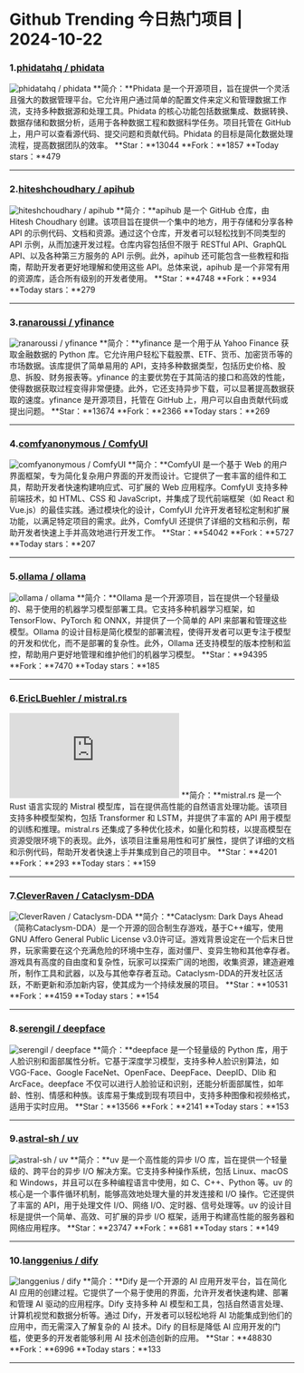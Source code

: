 # Github Trending 今日热门项目 | 2024-10-22
### 1.[phidatahq / phidata](https://github.com/phidatahq/phidata)

![phidatahq / phidata](https://opengraph.githubassets.com/2376b6e9bcbf1e6e9740e6286cbf472a335a616e37815be8463045076496a9df/phidatahq/phidata)
**简介：**Phidata 是一个开源项目，旨在提供一个灵活且强大的数据管理平台。它允许用户通过简单的配置文件来定义和管理数据工作流，支持多种数据源和处理工具。Phidata 的核心功能包括数据集成、数据转换、数据存储和数据分析，适用于各种数据工程和数据科学任务。项目托管在 GitHub 上，用户可以查看源代码、提交问题和贡献代码。Phidata 的目标是简化数据处理流程，提高数据团队的效率。
**Star：**13044
**Fork：**1857
**Today stars：**479

---

### 2.[hiteshchoudhary / apihub](https://github.com/hiteshchoudhary/apihub)

![hiteshchoudhary / apihub](https://opengraph.githubassets.com/3a49d88e90f194c232be644027fa4d67b3b25461c3d99c32952adfa8da3c399f/hiteshchoudhary/apihub)
**简介：**apihub 是一个 GitHub 仓库，由 Hitesh Choudhary 创建。该项目旨在提供一个集中的地方，用于存储和分享各种 API 的示例代码、文档和资源。通过这个仓库，开发者可以轻松找到不同类型的 API 示例，从而加速开发过程。仓库内容包括但不限于 RESTful API、GraphQL API、以及各种第三方服务的 API 示例。此外，apihub 还可能包含一些教程和指南，帮助开发者更好地理解和使用这些 API。总体来说，apihub 是一个非常有用的资源库，适合所有级别的开发者使用。
**Star：**4748
**Fork：**934
**Today stars：**279

---

### 3.[ranaroussi / yfinance](https://github.com/ranaroussi/yfinance)

![ranaroussi / yfinance](https://repository-images.githubusercontent.com/91948540/f1df9c98-fdbf-4dba-9d35-2b0a9d048c32)
**简介：**yfinance 是一个用于从 Yahoo Finance 获取金融数据的 Python 库。它允许用户轻松下载股票、ETF、货币、加密货币等的市场数据。该库提供了简单易用的 API，支持多种数据类型，包括历史价格、股息、拆股、财务报表等。yfinance 的主要优势在于其简洁的接口和高效的性能，使得数据获取过程变得非常便捷。此外，它还支持异步下载，可以显著提高数据获取的速度。yfinance 是开源项目，托管在 GitHub 上，用户可以自由贡献代码或提出问题。
**Star：**13674
**Fork：**2366
**Today stars：**269

---

### 4.[comfyanonymous / ComfyUI](https://github.com/comfyanonymous/ComfyUI)

![comfyanonymous / ComfyUI](https://repository-images.githubusercontent.com/589831718/974ecfce-09f7-4199-8bed-1449497d778d)
**简介：**ComfyUI 是一个基于 Web 的用户界面框架，专为简化复杂用户界面的开发而设计。它提供了一套丰富的组件和工具，帮助开发者快速构建响应式、可扩展的 Web 应用程序。ComfyUI 支持多种前端技术，如 HTML、CSS 和 JavaScript，并集成了现代前端框架（如 React 和 Vue.js）的最佳实践。通过模块化的设计，ComfyUI 允许开发者轻松定制和扩展功能，以满足特定项目的需求。此外，ComfyUI 还提供了详细的文档和示例，帮助开发者快速上手并高效地进行开发工作。
**Star：**54042
**Fork：**5727
**Today stars：**207

---

### 5.[ollama / ollama](https://github.com/ollama/ollama)

![ollama / ollama](https://opengraph.githubassets.com/789ad8886bd6b2870900d78902a412339f320db6b3c3ba285416487551de27d2/ollama/ollama)
**简介：**Ollama 是一个开源项目，旨在提供一个轻量级的、易于使用的机器学习模型部署工具。它支持多种机器学习框架，如 TensorFlow、PyTorch 和 ONNX，并提供了一个简单的 API 来部署和管理这些模型。Ollama 的设计目标是简化模型的部署流程，使得开发者可以更专注于模型的开发和优化，而不是部署的复杂性。此外，Ollama 还支持模型的版本控制和监控，帮助用户更好地管理和维护他们的机器学习模型。
**Star：**94395
**Fork：**7470
**Today stars：**185

---

### 6.[EricLBuehler / mistral.rs](https://github.com/EricLBuehler/mistral.rs)

![EricLBuehler / mistral.rs](https://opengraph.githubassets.com/30eb2edc1ed6c0a871b94cfa85d91edcba58df68d278ebc175e51f5cf0585e6e/EricLBuehler/mistral.rs)
**简介：**mistral.rs 是一个 Rust 语言实现的 Mistral 模型库，旨在提供高性能的自然语言处理功能。该项目支持多种模型架构，包括 Transformer 和 LSTM，并提供了丰富的 API 用于模型的训练和推理。mistral.rs 还集成了多种优化技术，如量化和剪枝，以提高模型在资源受限环境下的表现。此外，该项目注重易用性和可扩展性，提供了详细的文档和示例代码，帮助开发者快速上手并集成到自己的项目中。
**Star：**4201
**Fork：**293
**Today stars：**159

---

### 7.[CleverRaven / Cataclysm-DDA](https://github.com/CleverRaven/Cataclysm-DDA)

![CleverRaven / Cataclysm-DDA](https://opengraph.githubassets.com/55464a47c13870f50fc9af436d380be0326faedd32c817e53349882135023b57/CleverRaven/Cataclysm-DDA)
**简介：**Cataclysm: Dark Days Ahead（简称Cataclysm-DDA）是一个开源的回合制生存游戏，基于C++编写，使用GNU Affero General Public License v3.0许可证。游戏背景设定在一个后末日世界，玩家需要在这个充满危险的环境中生存，面对僵尸、变异生物和其他幸存者。游戏具有高度的自由度和复杂性，玩家可以探索广阔的地图，收集资源，建造避难所，制作工具和武器，以及与其他幸存者互动。Cataclysm-DDA的开发社区活跃，不断更新和添加新内容，使其成为一个持续发展的项目。
**Star：**10531
**Fork：**4159
**Today stars：**154

---

### 8.[serengil / deepface](https://github.com/serengil/deepface)

![serengil / deepface](https://opengraph.githubassets.com/f4acacd4f28e3c3bb1006e108540c6114c20c025ae297ba15add84ad459eaf79/serengil/deepface)
**简介：**deepface 是一个轻量级的 Python 库，用于人脸识别和面部属性分析。它基于深度学习模型，支持多种人脸识别算法，如 VGG-Face、Google FaceNet、OpenFace、DeepFace、DeepID、Dlib 和 ArcFace。deepface 不仅可以进行人脸验证和识别，还能分析面部属性，如年龄、性别、情感和种族。该库易于集成到现有项目中，支持多种图像和视频格式，适用于实时应用。
**Star：**13566
**Fork：**2141
**Today stars：**153

---

### 9.[astral-sh / uv](https://github.com/astral-sh/uv)

![astral-sh / uv](https://opengraph.githubassets.com/88d78a16780c6375a15e9d7e19a9f4cc20f4ebc32c42b1ae6772f85d8013f4cf/astral-sh/uv)
**简介：**uv 是一个高性能的异步 I/O 库，旨在提供一个轻量级的、跨平台的异步 I/O 解决方案。它支持多种操作系统，包括 Linux、macOS 和 Windows，并且可以在多种编程语言中使用，如 C、C++、Python 等。uv 的核心是一个事件循环机制，能够高效地处理大量的并发连接和 I/O 操作。它还提供了丰富的 API，用于处理文件 I/O、网络 I/O、定时器、信号处理等。uv 的设计目标是提供一个简单、高效、可扩展的异步 I/O 框架，适用于构建高性能的服务器和网络应用程序。
**Star：**23747
**Fork：**681
**Today stars：**149

---

### 10.[langgenius / dify](https://github.com/langgenius/dify)

![langgenius / dify](https://repository-images.githubusercontent.com/626805178/9be4b2a3-59f8-4cf3-9ff3-5bf53f02d1c0)
**简介：**Dify 是一个开源的 AI 应用开发平台，旨在简化 AI 应用的创建过程。它提供了一个易于使用的界面，允许开发者快速构建、部署和管理 AI 驱动的应用程序。Dify 支持多种 AI 模型和工具，包括自然语言处理、计算机视觉和数据分析等。通过 Dify，开发者可以轻松地将 AI 功能集成到他们的应用中，而无需深入了解复杂的 AI 技术。Dify 的目标是降低 AI 应用开发的门槛，使更多的开发者能够利用 AI 技术创造创新的应用。
**Star：**48830
**Fork：**6996
**Today stars：**133

---

